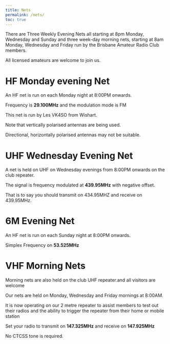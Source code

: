 ```yaml
---
title: Nets
permalink: /nets/
toc: true
---
```


There are Three Weekly Evening Nets all starting at 8pm Monday, Wednesday and Sunday
and three week-day morning nets, starting at 8am Monday, Wednesday and Friday
run by the Brisbane Amateur Radio Club members.

All licensed amateurs are welcome to join us.

# HF Monday evening Net

An HF net is run on each Monday night at 8:00PM onwards.

Frequency is **29.100MHz** and the modulation mode is FM

This net is run by Les VK4SO from Wishart.

Note that vertically polarised antennas are being used.

Directional, horizontally polarised antennas may not be suitable.

# UHF Wednesday Evening Net

A net is held on UHF on Wednesday evenings from 8:00PM onwards on the club repeater.

The signal is frequency modulated at **439.95MHz** with negative offset.

That is to say you should transmit on 434.95MHZ and receive on 439.95MHz.

# 6M Evening Net

An HF net is run on each Sunday night at 8:00PM onwards.

Simplex Frequency on **53.525MHz**

# VHF Morning Nets

Morning nets are also held on the club UHF repeater.and all visitors are welcome

Our nets are held on Monday, Wednesday and Friday mornings at 8:00AM.

It is now operating on our 2 metre repeater to assist members to test out their radios
and the ability to trigger the repeater from their home or mobile station

Set your radio to transmit on **147.325MHz** and receive on **147.925MHz**

No CTCSS tone is required.
